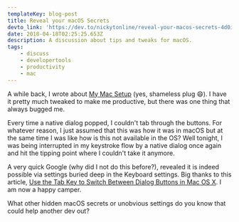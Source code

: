 ```yaml
---
templateKey: blog-post
title: Reveal your macOS Secrets
devto_link: 'https://dev.to/nickytonline/reveal-your-macos-secrets-4d0i'
date: 2018-04-18T02:25:25.653Z
description: A discussion about tips and tweaks for macOS.
tags:
    - discuss
    - developertools
    - productivity
    - mac
---
```


A while back, I wrote about [My Mac Setup](https://www.iamdeveloper.com/blog/2018-01-12-my-mac-setup/) (yes, shameless plug 😄). I have it pretty much tweaked to make me productive, but there was one thing that always bugged me.

Every time a native dialog popped, I couldn't tab through the buttons. For whatever reason, I just assumed that this was how it was in macOS but at the same time I was like how is this not available in the OS? Well tonight, I was being interrupted in my keystroke flow by a native dialog once again and hit the tipping point where I couldn't take it anymore.

A very quick Google (why did I not do this before?), revealed it is indeed possible via settings buried deep in the Keyboard settings. Big thanks to this article, [Use the Tab Key to Switch Between Dialog Buttons in Mac OS X](http://osxdaily.com/2010/02/26/use-the-tab-key-to-switch-between-dialog-buttons-in-mac-os-x). I am now a happy camper.

What other hidden macOS secrets or unobvious settings do you know that could help another dev out?
